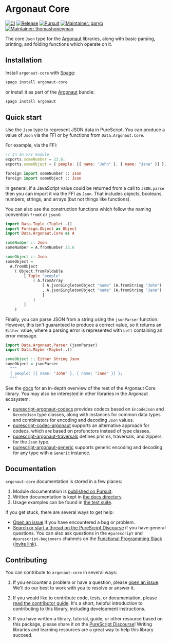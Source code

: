 # Argonaut Core

[![CI](https://github.com/purescript-contrib/purescript-argonaut-core/workflows/CI/badge.svg?branch=main)](https://github.com/purescript-contrib/purescript-argonaut-core/actions?query=workflow%3ACI+branch%3Amain)
[![Release](http://img.shields.io/github/release/purescript-contrib/purescript-argonaut-core.svg)](https://github.com/purescript-contrib/purescript-argonaut-core/releases)
[![Pursuit](http://pursuit.purescript.org/packages/purescript-argonaut-core/badge)](http://pursuit.purescript.org/packages/purescript-argonaut-core)
[![Maintainer: garyb](https://img.shields.io/badge/maintainer-garyb-teal.svg)](http://github.com/garyb)
[![Maintainer: thomashoneyman](https://img.shields.io/badge/maintainer-thomashoneyman-teal.svg)](http://github.com/thomashoneyman)

The core `Json` type for the [Argonaut](https://github.com/purescript-contrib/purescript-argonaut) libraries, along with basic parsing, printing, and folding functions which operate on it.

## Installation

Install `argonaut-core` with [Spago](https://github.com/purescript/spago):

```sh
spago install argonaut-core
```

or install it as part of the [Argonaut](https://github.com/purescript-contrib/purescript-argonaut) bundle:

```sh
spago install argonaut
```

## Quick start

Use the `Json` type to represent JSON data in PureScript. You can produce a value of `Json` via the FFI or by functions from `Data.Argonaut.Core`.

For example, via the FFI:

```js
// In an FFI module
exports.someNumber = 23.6;
exports.someObject = { people: [{ name: "John" }, { name: "Jane" }] };
```

```purs
foreign import someNumber :: Json
foreign import someObject :: Json
```

In general, if a JavaScript value could be returned from a call to `JSON.parse` then you can import it via the FFI as `Json`. That includes objects, booleans, numbers, strings, and arrays (but not things like functions).

You can also use the construction functions which follow the naming convention `fromX` or `jsonX`:

```purs
import Data.Tuple (Tuple(..))
import Foreign.Object as Object
import Data.Argonaut.Core as A

someNumber :: Json
someNumber = A.fromNumber 23.6

someObject :: Json
someObject =
  A.fromObject
    ( Object.fromFoldable
        [ Tuple "people"
            ( A.fromArray
                [ A.jsonSingletonObject "name" (A.fromString "John")
                , A.jsonSingletonObject "name" (A.fromString "Jane")
                ]
            )
        ]
    )
```

Finally, you can parse JSON from a string using the `jsonParser` function. However, this isn't guaranteed to produce a correct value, so it returns an `Either` value, where a parsing error is represented with `Left` containing an error message.

```purs
import Data.Argonaut.Parser (jsonParser)
import Data.Maybe (Maybe(..))

someObject :: Either String Json
someObject = jsonParser
  """
  { people: [{ name: "John" }, { name: "Jane" }] };
  """
```

See the [docs](./docs) for an in-depth overview of the rest of the Argonaut Core library. You may also be interested in other libraries in the Argonaut ecosystem:

- [purescript-argonaut-codecs](https://github.com/purescript-contrib/purescript-argonaut-codecs) provides codecs based on `EncodeJson` and `DecodeJson` type classes, along with instances for common data types and combinators for encoding and decoding `Json` values.
- [purescript-codec-argonaut](https://github.com/garyb/purescript-codec-argonaut) supports an alternative approach for codecs, which are based on profunctors instead of type classes.
- [purescript-argonaut-traversals](https://github.com/purescript-contrib/purescript-argonaut-traversals) defines prisms, traversals, and zippers for the `Json` type.
- [purescript-argonaut-generic](https://github.com/purescript-contrib/purescript-argonaut-generic) supports generic encoding and decoding for any type with a `Generic` instance.

## Documentation

`argonaut-core` documentation is stored in a few places:

1. Module documentation is [published on Pursuit](https://pursuit.purescript.org/packages/purescript-argonaut-core).
2. Written documentation is kept in [the docs directory](./docs).
3. Usage examples can be found in [the test suite](./test).

If you get stuck, there are several ways to get help:

- [Open an issue](https://github.com/purescript-contrib/purescript-argonaut-core/issues) if you have encountered a bug or problem.
- [Search or start a thread on the PureScript Discourse](https://discourse.purescript.org) if you have general questions. You can also ask questions in the `#purescript` and `#purescript-beginners` channels on the [Functional Programming Slack](https://functionalprogramming.slack.com) ([invite link](https://fpchat-invite.herokuapp.com/)).

## Contributing

You can contribute to `argonaut-core` in several ways:

1. If you encounter a problem or have a question, please [open an issue](https://github.com/purescript-contrib/purescript-argonaut-core/issues). We'll do our best to work with you to resolve or answer it.

2. If you would like to contribute code, tests, or documentation, please [read the contributor guide](./CONTRIBUTING.md). It's a short, helpful introduction to contributing to this library, including development instructions.

3. If you have written a library, tutorial, guide, or other resource based on this package, please share it on the [PureScript Discourse](https://discourse.purescript.org)! Writing libraries and learning resources are a great way to help this library succeed.
